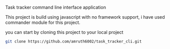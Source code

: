 Task tracker command line interface application

This project is build using javascript with no framework support, i have used commander module for this project.

you can start by cloning this project to your local project
```sh
git clone https://github.com/amruth6002/task_tracker_cli.git
```
